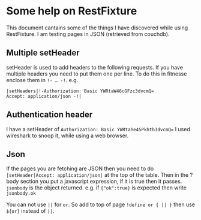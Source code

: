 Some help on RestFixture
========================

This document cantains some of the things I have discovered while using RestFixture. I am testing pages in JSON (retrieved from couchdb). 

Multiple setHeader
------------------

setHeader is used to add headers to the following requests. If you have multiple headers you need to put them one per line. To do this in fitnesse enclose them in `!- … -!`. e.g. 

    |setHeaders|!-Authorization: Basic YWRtaW46cGFzc3dvcmQ=
    Accept: application/json -!|


Authentication header
---------------------

I have a setHeader of `Authorization: Basic YWRtahe45Pkhth3dvcmQ=` I used wireshark to snoop it, while using a web browser.

Json
----
If the pages you are fetching are JSON then you need to do `|setHeader|Accept: application/json|` at the top of the table. Then in the ?body section you put a javascript expression, if it is true then it passes. `jsonbody` is the object returned. e.g. if `{"ok":true}` is expected then write `jsonbody.ok`

You can not use `||` for `or`. So add to top of page `!define or { || }` then use `${or}` instead of `||`.

